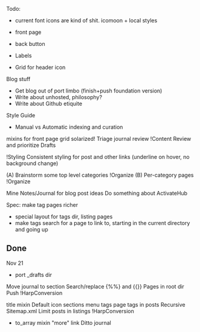Todo:
 - current font icons are kind of shit. icomoon + local styles
 - front page
 - back button

 - Labels
 - Grid for header icon


Blog stuff
  - Get blog out of port limbo (finish+push foundation version)
  - Write about unhosted, philosophy?
  - Write about Github etiquite


Style Guide
  - Manual vs Automatic indexing and curation


mixins for front page grid
solarized!
Triage journal review !Content
Review and prioritize Drafts


!Styling
Consistent styling for post and other links (underline on hover, no background change)

(A) Brainstorm some top level categories !Organize
(B) Per-category pages !Organize

Mine Notes/Journal for blog post ideas
Do something about ActivateHub

Spec: make tag pages richer

 - special layout for tags dir, listing pages
 - make tags search for a page to link to, starting in the current directory and going up
 

## Done

Nov 21

 - port _drafts dir

Move journal to section
Search/replace {%%} and {{}} Pages in root dir
Push !HarpConversion

title mixin
Default icon
sections menu
tags page
tags in posts
Recursive Sitemap.xml
Limit posts in listings !HarpConversion
 - to_array mixin
"more" link
Ditto journal
